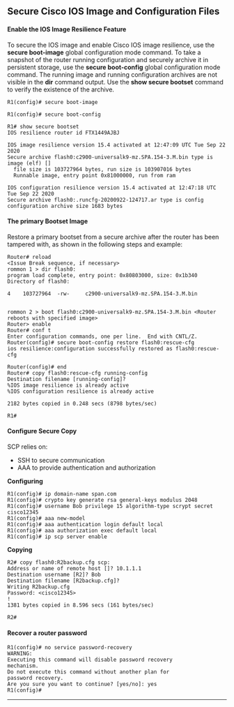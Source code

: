 ## Secure Cisco IOS Image and Configuration Files

#### Enable the IOS Image Resilience Feature
To secure the IOS image and enable Cisco IOS image resilience, use the **secure boot-image** global configuration mode command.
To take a snapshot of the router running configuration and securely archive it in persistent storage, use the **secure boot-config** global configuration mode command.
The running image and running configuration archives are not visible in the **dir** command output. Use the **show secure bootset** command to verify the existence of the archive.
```
R1(config)# secure boot-image

R1(config)# secure boot-config

R1# show secure bootset
IOS resilience router id FTX1449AJBJ
 
IOS image resilience version 15.4 activated at 12:47:09 UTC Tue Sep 22 2020
Secure archive flash0:c2900-universalk9-mz.SPA.154-3.M.bin type is image (elf) []
  file size is 103727964 bytes, run size is 103907016 bytes
  Runnable image, entry point 0x81000000, run from ram
 
IOS configuration resilience version 15.4 activated at 12:47:18 UTC Tue Sep 22 2020
Secure archive flash0:.runcfg-20200922-124717.ar type is config
configuration archive size 1683 bytes
```
#### The primary Bootset Image
Restore a primary bootset from a secure archive after the router has been tampered with, as shown in the following steps and example:
```
Router# reload
<Issue Break sequence, if necessary>
rommon 1 > dir flash0:
program load complete, entry point: 0x80803000, size: 0x1b340
Directory of flash0:
 
4    103727964  -rw-     c2900-universalk9-mz.SPA.154-3.M.bin
  
 
rommon 2 > boot flash0:c2900-universalk9-mz.SPA.154-3.M.bin <Router reboots with specified image>
Router> enable
Router# conf t
Enter configuration commands, one per line.  End with CNTL/Z.
Router(config)# secure boot-config restore flash0:rescue-cfg
ios resilience:configuration successfully restored as flash0:rescue-cfg
 
Router(config)# end
Router# copy flash0:rescue-cfg running-config
Destination filename [running-config]?  
%IOS image resilience is already active
%IOS configuration resilience is already active
 
2182 bytes copied in 0.248 secs (8798 bytes/sec)
 
R1#
```
#### Configure Secure Copy
SCP relies on:
- SSH to secure communication
- AAA to provide authentication and authorization

**Configuring**
```
R1(config)# ip domain-name span.com
R1(config)# crypto key generate rsa general-keys modulus 2048
R1(config)# username Bob privilege 15 algorithm-type scrypt secret cisco12345
R1(config)# aaa new-model                          
R1(config)# aaa authentication login default local
R1(config)# aaa authorization exec default local  
R1(config)# ip scp server enable
```

**Copying**
```
R2# copy flash0:R2backup.cfg scp:
Address or name of remote host []? 10.1.1.1
Destination username [R2]? Bob
Destination filename [R2backup.cfg]?  
Writing R2backup.cfg  
Password: <cisco12345>
!
1381 bytes copied in 8.596 secs (161 bytes/sec)
 
R2#
```
#### Recover a router password
```
R1(config)# no service password-recovery
WARNING:
Executing this command will disable password recovery    
mechanism.
Do not execute this command without another plan for  
password recovery.
Are you sure you want to continue? [yes/no]: yes
R1(config)#
```
***
